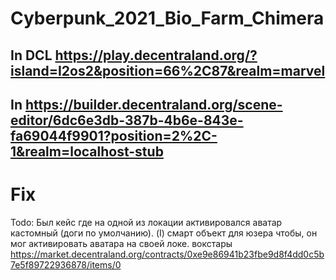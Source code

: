 # Cyberpunk_2021_Bio_Farm_Chimera
## In DCL https://play.decentraland.org/?island=I2os2&position=66%2C87&realm=marvel
## In https://builder.decentraland.org/scene-editor/6dc6e3db-387b-4b6e-843e-fa69044f9901?position=2%2C-1&realm=localhost-stub
# Fix




Todo:
Был кейс где на одной из локации активировался аватар кастомный (доги по умолчанию). (I) смарт объект для юзера чтобы, он мог активировать аватара на своей локе.
вокстары https://market.decentraland.org/contracts/0xe9e86941b23fbe9d8f4dd0c5b7e5f89722936878/items/0
